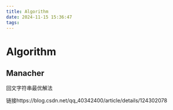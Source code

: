 ```yaml
---
title: Algorithm
date: 2024-11-15 15:36:47
tags:
---
```


# Algorithm

## Manacher

回文字符串最优解法

链接https://blog.csdn.net/qq_40342400/article/details/124302078
